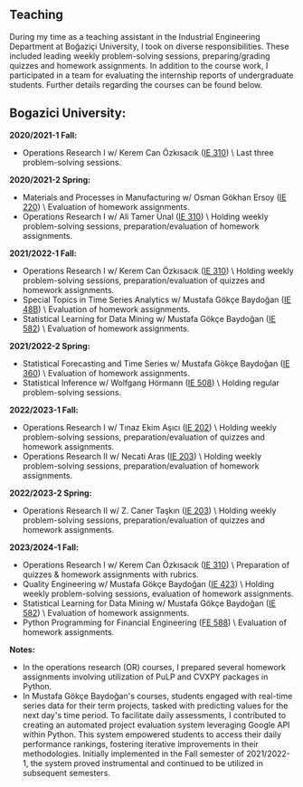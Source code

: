 ## Teaching

During my time as a teaching assistant in the Industrial Engineering Department at Boğaziçi University, I took on diverse responsibilities. These included leading weekly problem-solving sessions, preparing/grading quizzes and homework assignments. In addition to the course work, I participated in a team for evaluating the internship reports of undergraduate students. Further details regarding the courses can be found below.

## Bogazici University:

**2020/2021-1 Fall:**
* Operations Research I w/ Kerem Can Özkısacık ([IE 310](/Syllabus/fall20-310.pdf)) \\
Last three problem-solving sessions.

**2020/2021-2 Spring:**
* Materials and Processes in Manufacturing w/ Osman Gökhan Ersoy ([IE 220](/Syllabus/spring21-220.pdf)) \\
Evaluation of homework assignments.  
* Operations Research I w/ Ali Tamer Ünal ([IE 310](/Syllabus/spring21-310.pdf)) \\
Holding weekly problem-solving sessions, preparation/evaluation of homework assignments.

**2021/2022-1 Fall:**
* Operations Research I w/ Kerem Can Özkısacık ([IE 310](/Syllabus/fall21-310.pdf)) \\
Holding weekly problem-solving sessions, preparation/evaluation of quizzes and homework assignments.
*	Special Topics in Time Series Analytics w/ Mustafa Gökçe Baydoğan ([IE 48B](/Syllabus/fall21-48b.pdf)) \\
Evaluation of homework assignments.  
*	Statistical Learning for Data Mining w/ Mustafa Gökçe Baydoğan ([IE 582](/Syllabus/fall21-582.pdf)) \\
Evaluation of homework assignments.  

**2021/2022-2 Spring:**
*	Statistical Forecasting and Time Series w/ Mustafa Gökçe Baydoğan ([IE 360](/Syllabus/spring22-360.pdf)) \\
Evaluation of homework assignments.  
*	Statistical Inference w/ Wolfgang Hörmann ([IE 508](/Syllabus/spring22-508.pdf)) \\
Holding regular problem-solving sessions.

**2022/2023-1 Fall:**
* Operations Research I w/ Tınaz Ekim Aşıcı ([IE 202](/Syllabus/fall22-202.pdf)) \\
Holding weekly problem-solving sessions, preparation/evaluation of quizzes and homework assignments.
* Operations Research II w/ Necati Aras ([IE 203](/Syllabus/fall22-203.pdf)) \\
Holding weekly problem-solving sessions, preparation/evaluation of homework assignments.

**2022/2023-2 Spring:**
* Operations Research II w/ Z. Caner Taşkın ([IE 203](/Syllabus/spring23-203.pdf)) \\
Holding weekly problem-solving sessions, preparation/evaluation of quizzes and homework assignments.

**2023/2024-1 Fall:**
* Operations Research I w/ Kerem Can Özkısacık ([IE 310](/Syllabus/fall23-310.pdf)) \\
Preparation of quizzes & homework assignments with rubrics.
*	Quality Engineering w/ Mustafa Gökçe Baydoğan ([IE 423](/Syllabus/fall23-423.pdf)) \\
Holding weekly problem-solving sessions, evaluation of homework assignments.
*	Statistical Learning for Data Mining w/ Mustafa Gökçe Baydoğan ([IE 582](/Syllabus/fall23-582.pdf)) \\
Evaluation of homework assignments.
*	Python Programming for Financial Engineering ([FE 588](/Syllabus/fall23-fe588.pdf)) \\
Evaluation of homework assignments.


**Notes:**
* In the operations research (OR) courses, I prepared several homework assignments involving utilization of PuLP and CVXPY packages in Python. 
* In Mustafa Gökçe Baydoğan's courses, students engaged with real-time series data for their term projects, tasked with predicting values for the next day's time period. To facilitate daily assessments, I contributed to creating an automated project evaluation system leveraging Google API within Python. This system empowered students to access their daily performance rankings, fostering iterative improvements in their methodologies. Initially implemented in the Fall semester of 2021/2022-1, the system proved instrumental and continued to be utilized in subsequent semesters.

